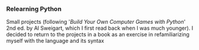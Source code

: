 ### Relearning Python ###

Small projects (following '_Build Your Own Computer Games with Python_' 2nd ed. by Al Sweigart, which I first read back when I was much younger). I decided to return to the projects in a book
as an exercise in refamiliarizing myself with the language and its syntax
